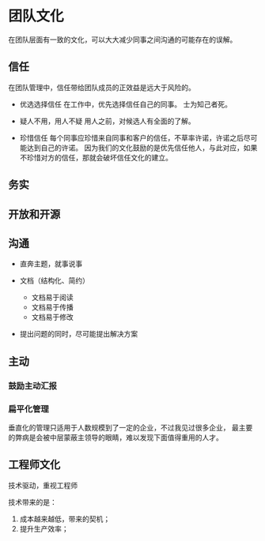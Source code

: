 # 团队文化

在团队层面有一致的文化，可以大大减少同事之间沟通的可能存在的误解。

## 信任

在团队管理中，信任带给团队成员的正效益是远大于风险的。

* 优选选择信任
在工作中，优先选择信任自己的同事。
士为知己者死。

* 疑人不用，用人不疑
用人之前，对候选人有全面的了解。

* 珍惜信任
每个同事应珍惜来自同事和客户的信任，不草率许诺，许诺之后尽可能达到自己的许诺。
因为我们的文化鼓励的是优先信任他人，与此对应，如果不珍惜对方的信任，那就会破坏信任文化的建立。


## 务实



## 开放和开源

## 沟通
* 直奔主题，就事说事

* 文档（结构化、简约）
  * 文档易于阅读
  * 文档易于传播
  * 文档易于修改

* 提出问题的同时，尽可能提出解决方案

## 主动

### 鼓励主动汇报

### 扁平化管理

垂直化的管理只适用于人数规模到了一定的企业，不过我见过很多企业， 最主要的弊病是会被中层蒙蔽主领导的眼睛，难以发现下面值得重用的人才。

## 工程师文化

技术驱动，重视工程师

技术带来的是：

1. 成本越来越低，带来的契机；
2. 提升生产效率；